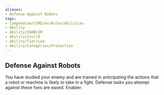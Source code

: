 ```yaml
---
aliases:
- Defense Against Robots
tags:
- Compendium/CSRD/en/Rules/Abilities
- Ability
- Ability/ENABLER
- Ability/Cost/0
- Ability/Tier/Low
- Ability/Categories/Protection
---
```


  
## Defense Against Robots  
You have studied your enemy and are trained in anticipating the actions that a robot or machine is likely to take in a fight. Defense tasks you attempt against these foes are eased. Enabler.